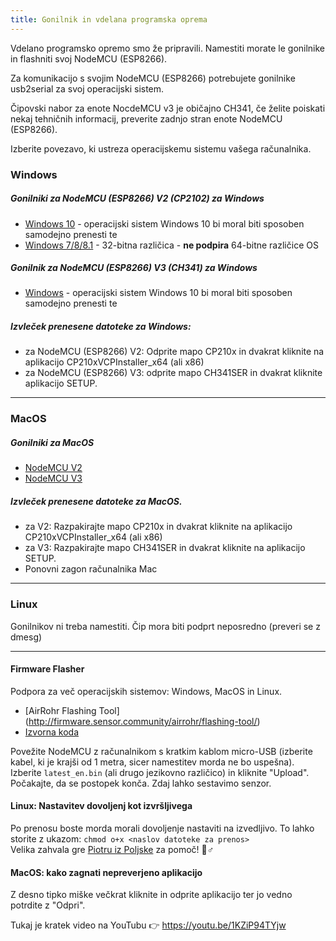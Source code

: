 ```yaml
---
title: Gonilnik in vdelana programska oprema
---
```


Vdelano programsko opremo smo že pripravili. Namestiti morate le gonilnike in flashniti svoj NodeMCU (ESP8266).

Za komunikacijo s svojim NodeMCU (ESP8266) potrebujete gonilnike usb2serial za svoj operacijski sistem.

Čipovski nabor za enote NocdeMCU v3 je običajno CH341, če želite poiskati nekaj tehničnih informacij, preverite zadnjo stran enote NodeMCU (ESP8266).

Izberite povezavo, ki ustreza operacijskemu sistemu vašega računalnika.

### Windows

##### Gonilniki za NodeMCU (ESP8266) V2 (CP2102) za Windows
* [Windows 10](https://www.silabs.com/documents/public/software/CP210x_Universal_Windows_Driver.zip) - operacijski sistem Windows 10 bi moral biti sposoben samodejno prenesti te
* [Windows 7/8/8.1](https://www.silabs.com/documents/public/software/CP210x_Windows_Drivers.zip) - 32-bitna različica - **ne podpira** 64-bitne različice OS

##### Gonilnik za NodeMCU (ESP8266) V3 (CH341) za Windows
* [Windows](http://www.wch.cn/downloads/file/5.html) - operacijski sistem Windows 10 bi moral biti sposoben samodejno prenesti te

##### Izvleček prenesene datoteke za Windows:
* za NodeMCU (ESP8266) V2: Odprite mapo CP210x in dvakrat kliknite na aplikacijo CP210xVCPInstaller_x64 (ali x86)
* za NodeMCU (ESP8266) V3: odprite mapo CH341SER in dvakrat kliknite aplikacijo SETUP.

---

### MacOS

##### Gonilniki za MacOS
* [NodeMCU V2](https://www.silabs.com/documents/public/software/Mac_OSX_VCP_Driver.zip )
* [NodeMCU V3](http://www.wch.cn/downloads/file/178.html)

##### Izvleček prenesene datoteke za MacOS.
* za V2: Razpakirajte mapo CP210x in dvakrat kliknite na aplikacijo CP210xVCPInstaller_x64 (ali x86)
* za V3: Razpakirajte mapo CH341SER in dvakrat kliknite na aplikacijo SETUP.
* Ponovni zagon računalnika Mac

---

### Linux
Gonilnikov ni treba namestiti. Čip mora biti podprt neposredno (preveri se z dmesg)

---
#### Firmware Flasher
Podpora za več operacijskih sistemov: Windows, MacOS in Linux.

* [AirRohr Flashing Tool] (http://firmware.sensor.community/airrohr/flashing-tool/)
* [Izvorna koda](https://github.com/opendata-stuttgart/airrohr-firmware-flasher)

Povežite NodeMCU z računalnikom s kratkim kablom micro-USB (izberite kabel, ki je krajši od 1 metra, sicer namestitev morda ne bo uspešna). Izberite `latest_en.bin` (ali drugo jezikovno različico) in kliknite "Upload".
Počakajte, da se postopek konča. Zdaj lahko sestavimo senzor.

#### Linux: Nastavitev dovoljenj kot izvršljivega
Po prenosu boste morda morali dovoljenje nastaviti na izvedljivo. To lahko storite z ukazom: `chmod o+x <naslov datoteke za prenos>`
<br>
Velika zahvala gre [Piotru iz Poljske](https://dropbox.inf.re) za pomoč! 🙋♂️

#### MacOS: kako zagnati nepreverjeno aplikacijo
Z desno tipko miške večkrat kliknite in odprite aplikacijo ter jo vedno potrdite z "Odpri".

Tukaj je kratek video na YouTubu 👉 https://youtu.be/1KZiP94TYjw




